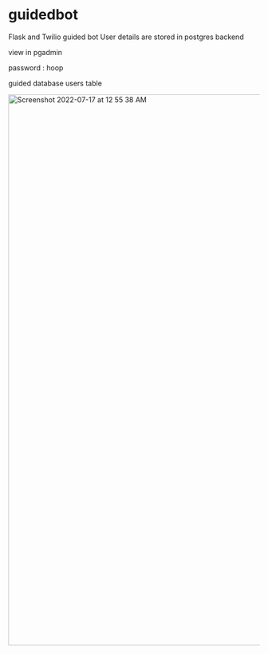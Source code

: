 # guidedbot

Flask and Twilio guided bot
User details are stored in postgres backend

view in pgadmin

password : hoop

guided database
users table


<img width="1104" alt="Screenshot 2022-07-17 at 12 55 38 AM" src="https://user-images.githubusercontent.com/94154731/179364642-4f281d2b-1d07-4bc2-825c-cdbd8723b70d.png">

